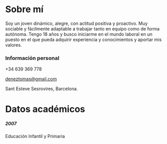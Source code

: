 # Sobre mí
Soy un joven dinámico, alegre, con actitud positiva y proactivo.
Muy sociable y fácilmente adaptable a trabajar tanto en equipo como de
forma autónoma.
Tengo 18 años y busco iniciarme en el mundo laboral en un puesto en el que
pueda adquirir experiencia y conocimientos y aportar mis valores.
### Información personal
+34 639 369 778

deneztomas@gmail.com

Sant Esteve Sesrovires, Barcelona.

# Datos académicos
##### 2007 
Educación Infantil y Primaria
